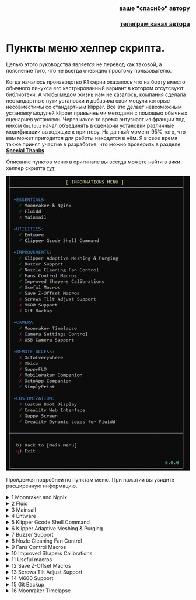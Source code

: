 <h3 align="right"><a href="https://www.tinkoff.ru/rm/yakovleva.irina203/51ZSr71845" target="_blank">ваше "спасибо" автору</a></h3>
<h3 align="right"><a href="https://t.me/tombraider2006" target="_blank">телеграм канал автора</a></h3>


<h1>Пункты меню хелпер скрипта.</h1>

Целью этого руководства является не перевод как таковой, а пояснение того, что не всегда очевидно простому пользователю.

Когда началось производство K1 серии оказалось что на борту вместо обычного линукса его кастрированный вариант в котором отсутсвуют библиотеки. А чтобы медом жизнь нам не казалось, компания сделала нестандартные пути установки и добавила свои модули которые несовместимы со стандартным klipper.  Все это делает невозможным установку модулей klipper привычными методами с помощью обычных сценариев установки. Через какое то время энтузиаст из франции под ником `Guilouz`  начал объединять в сценарии установки различные модификации выходящие к принтеру. На данный момент 95% того, что вам может пригодится для работы находится в нём. Я в свое время также принял участие в разработке, что можно проверить в разделе [**Special Thanks**](https://guilouz.github.io/Creality-Helper-Script-Wiki/special-thanks/)

Описание пунктов меню в оригинале вы всегда можете найти в вики хелпер скрипта [тут](https://guilouz.github.io/Creality-Helper-Script-Wiki/helper-script/moonraker-k1/)



![](/version_config/config.jpg)

Пройдемся подробней по пунктам меню. При нажатии вы увидите расширенную информацию.

<details><summary>1 Moonraker and Ngnix</summary>

   Ngnix это HTTP-сервер, обратный прокси сервер с поддержкой кеширования и балансировки нагрузки.

   Moonraker это веб-сервер, который предоставляет API, с помощью которых клиентские приложения могут взаимодействовать с прошивкой Klipper. Нужно это нам не только для взаимодействия с вебпанелью Fluid\Mainsail но и для связи с нашими слайсерами, чтобы они могли посылать файлы на печать.
</details>

<details><summary>2 Fluid</summary>

   Fluidd — это легкий и адаптивный пользовательский интерфейс для Klipper. C помощью него нам будет удобнее и легче получать доступ к различным параметрам и данным.

   если установили fluid доступ к нему будет по порту 4408

   например http://ip_адрес_принтера:4408



</details>

<details><summary>3 Mainsail</summary>

   Современный и отзывчивый пользовательский интерфейс для klipper. альтернатива Fluid. C помощью него нам будет удобнее и легче получать доступ к различным параметрам и данным.

   если установили Mainsail доступ к нему будет по порту 4409

   например http://ip_адрес_принтера:4409

</details>

<details><summary>4 Entware</summary>

   Это менеджер ПО для встраиваемых систем, который открывает доступ к огромному количеству (более 1800) пакетов программ для Linux, в нашем случае необходим для установки библиотек необходимых для работы некоторых пунктов. также в процессе установки сразу устанавливается пакет sftpd для удобного доступа к файловой системе. 
   
   *Огромное то оно конечно огромное, но далеко не всё что необходимо для работы современного клиппера, поэтому многие проекты вынуждены использовать дополнительные платы управления, или менять вообще всю начинку принтера.*

</details>

<details><summary>5 Klipper Gcode Shell Command</summary>

   Необходим для выполнения команд из klipper в среде линукс.
   Нужен для формирования графиков резонансов, формирования адаптивной сетки стола, работы бипера, альтернативного модуля таймлапсов.

</details>

<details><summary>6 Klipper Adaptive Meshing & Purging</summary>

   **Klipper Adaptive Meshing & Purging** — это расширение, которое позволяет вам генерировать сетку и линию очистки только в области платформы, используемой печатаемыми объектами. делится на две части: 
   
   **Adaptive Meshing** - Ададаптивная сетка стола.  При использовании метод автоматически настраивает параметры сетки на основе области, занимаемой определенными печатаемыми объектами. Чтобы это работало в слайсере должен быть пункт "Исключение обьектов" в орке раздел прочее обычно установлена по умолчанию, так же для удобства можно еще ставить галочку напротив "добавлять имя обьектов", однако есть информация, что русские имена обьектов печати могут вызвать сбой алгоритма.



   **Purging** - Линия прочистки также становится адаптивной, так как мы не используем всю площадь стола мы не знаем на какой высоте находится стандартная линия прочистки, во избежания косяков она делается на некотором удалении от наших моделей. в файле Kamp_settings.cfg который находится в папке KAMP есть раздел ей посвященный:

   ```
   variable_purge_height: 0.8                  # высота над столом. по умолчанию 0.8 мм
variable_tip_distance: 0                    # расстояние между филаментом и концом сопла перед прочисткой. по умочанию 0. не трогаем.
variable_purge_margin: 10                   # отступ от печатной модели. по умолчанию 10
variable_purge_amount: 50                   # длина линии прочистки. по умолчанию 50 мм.
variable_flow_rate: 12                      # обьемный расход во время прочистки. по умолчанию 12 мм кубических.
   ```
   Несколько комментариев. `variable_purge_margin:` отступ идет именно от моделей. Может быть как по стороне икс так и по игрек, но он не учитывает кайму и поддержки поэтому может вызвать наложение. Можно либо увеличить этот параметр, либо повернуть модель так, чтобы поддержки не оказались на пути линии прочистки или(что проще всего) перед печатью выключить `adaptive_purge_line`

   ![](/random/images/purge_line.jpg)

   `variable_flow_rate` может вызвать пробку уже на первых шагах вашей печати если вы печатаете TPU, так как обычно обьемный расход на этих пластиках в районе 3-5 мм кубических и пластику гораздо проще намотаться на шестерню чем лезть в сопло. Выход - отключить перед печатью как показано выше, или что предпочтительнее, в параметрах пластика найти вкладку "дополнительно" и вписать туда `_ADAPTIVE_PURGE_LINE_OFF` в начальный код и `_ADAPTIVE_PURGE_LINE_ON` в конечный код.

   ![](/random/images/tpu_filament.jpg)

   В составе пакета также входит модуль **virtual_pins** с помощью которого стало возможным делать в интерфейсе кнопки привязанные к сценариям, а не к физическиким выводам.
 

</details>

<details><summary>7 Buzzer Support</summary>

   Это позволяет использовать встроенный в материнскую плату бипер для воспроизведения звука при определенных действиях. Работает на к1\к1макс но не работает на к1с потому что на последних банально не распаян бипер. я предлагаю три сценария его использования, которые расписаны [**тут**](/ferma/readme.md) 
   
   Если у вас к1с есть 2 варианта решения, либо купить активный бипер и впаять его в материнскую плату, либо найти в [**руководстве**](/usb/readme.md) раздел *beeper* и реализовать пассивный бипер что позволит вам не просто слушать писк но и включать имперский марш по окончании печати :stuck_out_tongue_winking_eye:
 
</details>

<details><summary>8 Nozle Cleaning Fan Control</summary>

   Изменение логики работы вентиляторов во время прочистки сопла.  Небольшое ускорение работы алгоритма. 

</details>


<details><summary>9 Fans Control Macros</summary>

   Изменение логики работы вентиляторов во время работы принтера. Объединение сущностей принтера в новые управляемые обьекты.

   1. **chamber fan** - объедениние температурного датчика камеры принтера и заднего вентилятора.  при превышении пороговой температуры *по умолчанию 35 градусов* задний вентилятор включаетсяя высасывая излишне теплый воздух и подкачивая холодный, таким образом стабилизируя температуру печати.

   Не стоит надеяться на этот вентилятор при печати легкоплавкими пластиками типа ПЛА и PETG так как находится он не на самом верху и не обладает большим расходом воздуха. для печати этими пластиками вам придется либо открывать верхнюю крышку либо использовать проставки между крышкой и корпусом с дополнительными отверстиями для вентиляции. 
 
   В основном *chamber fan* нужен нам для печати Абс-подобными пластиками которые любят не столько высокую температуру печати, сколько стабильно-высокую температуру.  Можно, конечно, выставлять температуру в вебпанели непосредственно перед печатью. Однако гораздо правильнее будет добавить несколько записей в наш профиль филамента:

   ![](/random/images/temp_settings.jpg) 

   ставим температуру печати, однако если мы поставим галку "включить контроль температуры" то печать не начнется до того как в камере не наберется данная температура. это обычно не нужно, так как при печати на первых слоях горячий стол и так создает воздушную рубашку повышенной температуры вокруг модели но если мы ограничимся только установкой температуры орка не передаст данные в принтер. Чтобы это произошло, нам необходимо во вкладке дополнительно вписать `M141 S{overall_chamber_temperature}` как это показано на картинке.

   ![](/random/images/temp_settings2.jpg)



   2. **Soc Fan** Это вентилятор обдува материнской платы который расположен под днищем нашего принтера. по умолчанию в родной прошивке логика его работы что он включается если включены моторы осей. После установки данного пункта его логика меняется на более правильную. по умолчанию у нас установлена температура 45. внутри конфига дельта 2, тоесть при достижении 45+2=47 градусов наш кулер включается и охлаждает плату до температуры 45-2=43 градусов после этого выключается. Это обеспечивает не только более тихую работу принтера но и экономит ресурс кулера. 
   
   **Внимание!** где-то среди китайских скриптов есть макрос который проверяет работу кулера материнской платы ВО ВРЕМЯ ПЕЧАТИ и если он в этот момент выключен, выдает на экране принтера предупреждение об ошибке вентилятора материнской платы.

   ![](/random/images/502.jpg)

   **ничего страшного в этом нет**, как вы прочитали выше, мы сами лучше знаем как нам надо, поэтому вывод простой - не обращать внимания на данную ошибку.




</details>


<details><summary>10 Improved Shapers Calibrations</summary>

   По умолчанию в прошивке от Creality измеряется только шейпер по игрек и копируется на икс, а чтоб этот трюк прокатил, то прошивка берет один из широких шейперов - ei.  зачем так было сделано? да потому что вечноподклинивающая ось икс может такого там подобрать что принтер будет как хромая корова.

   В процессе установке этого безусловно важного пункта также добавляется возможность создавать графики резонансов для анализа и последующих исправлений в кинематике, подробно о шейперах [**тут**](https://github.com/Tombraider2006/klipperFB6/tree/main/accel_graph), подробно о шейперах и исправлениях конкретно моделей серии К1 [**тут**](https://github.com/Tombraider2006/K1/tree/main/shaper). Подробное о том как работать с графиками натяжения ремней [**тут**](https://github.com/Tombraider2006/K1/tree/main/random/belts).

   если вам вдруг приперло использовать **guppy screen** то этот пункт вам не нужен, все это есть в его составе.

   Также во время выполнения тестов резонансов температура `Soc Fan` переустанавливается с 45 градусов на 30 градусов. Так как тесты эти дают большую нагрузку не только на драйверы двигателей но и на процессор это полезно и призвано предотвратить перегрев. Мы это можем использовать как маркер того что тест еще идет и не заглядывать в папку в поисках графиков раньше времени. 

   Пункт добавляет три  макроса. `input_shaper_calibration` `test_resonance_graphs` и `belts_shaper_calibration` как систематизировать полезные макросы в отдельный раздел написано [**тут**](https://github.com/Tombraider2006/K1/tree/main/macros_helpfull) 

</details>


<details><summary>11 Useful macros</summary>

   Как ясно из названия пункт добавляет полезные ~~и не очень~~ макросы.
   * KLIPPER_BACKUP_CONFIG
   * KLIPPER_RESTORE_CONFIG
   * MOONRAKER_BACKUP_DATABASE
   * MOONRAKER_RESTORE_DATABASE
   * RELOAD_CAMERA
   * BED_LEVELING
   * PID_BED
   * PID_HOTEND
   * WARMUP

   Про полезные макросы написано [**тут**](https://github.com/Tombraider2006/K1/tree/main/macros_helpfull)

   Отдельно повторю что `pid_bed` нужен только в к1макс потому что у него грелка стола на 220 вольт и поэтому регулировка мощности нагрева ему полезезна, для к1\к1с применяется другой алгоритм нагрева и данный макрос не нужен.

</details>


<details><summary>12 Save Z-Offset Macros</summary>

   Это позволяет автоматически сохранять и загружать Z-offset. справа от кнопок смещения у нас есть иконка дискетки(сохранения), но она вам не нужна, сразу после нажатия кнопок смещения данные сохраняются в отдельный файл и подгружаются из него в случае перезагрузки.

</details>

<details><summary>13 Screws Tilt Adjust Support </summary>

   Поддержка мода в котором под стол вместо винтов устанавливаются барашки для ручного исправления кривизны стола. ИМХО не нужен и даже вреден. в данном случа мы добавляем дополнительный подпружиненный элемент, который вносит дополнительный фактор нестабильности в и так не лучшим образом работающие тензодатчики. 
   
   *но если звезды зажигают, значит это кому то нужно*

</details>

<details><summary>14 M600 Support</summary>

   Макрос смены филамента. Весьма спорное решение,  описание есть на сайте вики скрипта и мне к нему нечего добавить, несмотря на то что я в свое время инициировал обсуждение и предложил одну из первых его версий, сам лично я разочаровался в его использовании и не рекомендую этот пункт к использованию.

</details>

<details><summary>15 Git Backup</summary>
   
   Добавляет возможность бекапа своих конфигов на предварительно настроенный ваш гитхаб.

   По мне бесполезная свистоперделка сделанная для того чтобы сделать. Не вижу ни одного вменяемого аргумента к использованию.

</details>

<details><summary>16 Moonraker Timelapse</summary>

   *Как говорят японцы, несмотря на то что меч вам может пригодиться один раз в жизни, носить его стоит каждый день*

   Обратите внимание, что хоть он и повторяет функционал таймлапсов от Creality, они не связаны между собой, и настроить таймлапсы Creality как и скачать видеозаписи этих таймлапсов через Fluidd невозможно.

   Покадровая сьемка она же таймлапс нужна нам не для того чтобы делиться своими печатями в чатиках, ~~хотя тоже можно~~ но для более важного дела, когда в один далеко не прекрасный момент вы подошли к принтеру, а у вас там моток пластика, очень хочется понять в какой момент, почему и что пошло не так. И вот тут нам на выручку приходит таймлапс. Справедливости ради, надо сказать что таймлапс есть и в стандартном софте от креалити, но он ужасен... В общем чтобы не плеваться в экран, я не буду о нем ничего писать. о мертвецах или хорошо и ничего. чтобы умертвить его достаточно зайти в настройки - вкладка камера - настройки камеры - снять галочку с пункта "создание покадрового видео".

   Для того чтобы пункт меню заработал необходимо еще несколько действий после его установки. в настройках принтера заходим в G-code Принтера, ищем пункт Gcode timlapse и вписываем в окошко `timelapse_take_frame`

   ![](/version_config/timelapse.jpg)

   После того как вы зайдете в вебпанель и добавите видеокамеру *достаточно просто нажать добавить и ввести имя желательно на английском и нажать сохранить* необходимо в настройках вебпанели найти пункт таймлапс и выбрать из выпадающего списка нашу видеокамеру.

   ![](/random/images/timelapse1.jpg)

   также желательно, но необязательно внести несколько правок в настройки.

   ![](/random/images/timelapse2.jpg)

   Нажимаем редактировать, включаем "переменная частота кадров" и ставим 20 в "длительность видео" Данная настройка позволит нам делать видео независимой длины без оглядку на количество слоев. что 100 слоев что тысяча ролик наш будет незатянутый и достаточно подробный. в лучших традициях Reals :wink: 

   Фактор постоянного оценивания на понятный язык можно перевести то качество .jpg файла кадра который будет использоваться в качестве исходного для нашего видео, по умолчанию 23 я ставлю 27. Больше точно не стоит.

   Пункт "парковать печатную голову" трогать не стоит, это необходимо для создания красивого видео где печатная голова убирается из кадра на время его сьемки. Из этого следует несколько вещей:
   1. время на эту сьемку (около 5-7 секунд на слой) прибавится к времени печати. На 300 слоев это 25 минут минимум.
   2. пластик вытекающий из сопла за время этой поездки настроения вам тоже не добавит. параметры ретрактов настроить можно, но это же об этом знать надо.
   3. парковать голову просто по углам это почти со 100% вероятностью нарваться на сдвиг слоев. необходимо точно указывать парковочные координаты, по моему опыту желательно за 5-10мм от края рабочей площади. Решать конечно вам. Предупрежден значит вооружен.
 
</details>